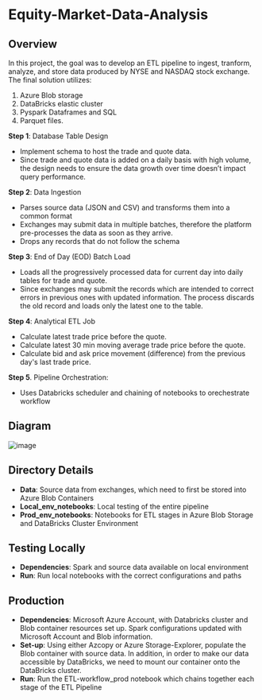 # Equity-Market-Data-Analysis
## Overview
  In this project, the goal was to develop an ETL pipeline to ingest, tranform, analyze, and store data produced by NYSE and NASDAQ stock exchange. 
  The final solution utilizes:
  1) Azure Blob storage
  2) DataBricks elastic cluster
  3) Pyspark Dataframes and SQL
  4) Parquet files.
  
**Step 1**: Database Table Design
* Implement schema to host the trade and quote data.
* Since trade and quote data is added on a daily basis with high volume, the design needs
to ensure the data growth over time doesn’t impact query performance. 

**Step 2**: Data Ingestion
* Parses source data (JSON and CSV) and transforms them into a common format
* Exchanges may submit data in multiple batches, therefore the platform pre-processes the
data as soon as they arrive.
* Drops any records that do not follow the schema

**Step 3**: End of Day (EOD) Batch Load
* Loads all the progressively processed data for current day into daily tables for trade and
quote.
* Since exchanges may submit the records which are intended to correct errors in previous ones
with updated information. The process discards the old record and loads only the
latest one to the table.


**Step 4**: Analytical ETL Job
* Calculate latest trade price before the quote.
* Calculate latest 30 min moving average trade price before the quote.
* Calculate bid and ask price movement (difference) from the previous day's last trade price.

**Step 5**. Pipeline Orchestration:
* Uses Databricks scheduler and chaining of notebooks to orechestrate workflow 

## Diagram
![image](https://user-images.githubusercontent.com/84752424/145529169-db87074b-68f0-459a-9c1f-5f8f8cab3c88.png)


## Directory Details
- **Data**: Source data from exchanges, which need to first be stored into Azure Blob Containers
- **Local_env_notebooks**: Local testing of the entire pipeline
- **Prod_env_notebooks**: Notebooks for ETL stages in Azure Blob Storage and DataBricks Cluster Environment


## Testing Locally
- **Dependencies**: Spark and source data available on local environment
- **Run**: Run local notebooks with the correct configurations and paths

## Production
- **Dependencies**: Microsoft Azure Account, with Databricks cluster and Blob container resources set up. Spark configurations updated with Microsoft Account and Blob information. 
- **Set-up**: Using either Azcopy or Azure Storage-Explorer, populate the Blob container with source data. In addition, in order to make our data accessible by DataBricks, we need to mount our container onto the DataBricks cluster.
- **Run**: Run the ETL-workflow_prod notebook which chains together each stage of the ETL Pipeline
